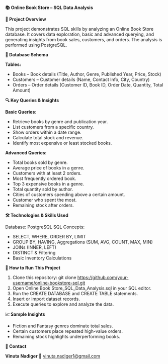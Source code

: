 **📚 Online Book Store – SQL Data Analysis**

**📌 Project Overview**

This project demonstrates SQL skills by analyzing an Online Book Store database. It covers data exploration, basic and advanced querying, and generating insights from book sales, customers, and orders.
The analysis is performed using PostgreSQL.

**📂 Database Schema**

**Tables:**
- Books – Book details (Title, Author, Genre, Published Year, Price, Stock)
- Customers – Customer details (Name, Contact Info, City, Country)
- Orders – Order details (Customer ID, Book ID, Order Date, Quantity, Total Amount)

**🔍 Key Queries & Insights**

**Basic Queries**:
- Retrieve books by genre and publication year.
- List customers from a specific country.
- Show orders within a date range.
- Calculate total stock and revenue.
- Identify most expensive or least stocked books.

**Advanced Queries:**
- Total books sold by genre.
- Average price of books in a genre.
- Customers with at least 2 orders.
- Most frequently ordered book.
- Top 3 expensive books in a genre.
- Total quantity sold by author.
- Cities of customers spending above a certain amount.
- Customer who spent the most.
- Remaining stock after orders.

**🛠 Technologies & Skills Used**

Database: PostgreSQL
SQL Concepts:
- SELECT, WHERE, ORDER BY, LIMIT
- GROUP BY, HAVING, Aggregations (SUM, AVG, COUNT, MAX, MIN)
- JOINs (INNER, LEFT)
- DISTINCT & Filtering
- Basic Inventory Calculations

**📜 How to Run This Project**

1. Clone this repository:
   git clone https://github.com/your-username/online-bookstore-sql.git
2. Open Online Book Store_SQL_Data_Analysis.sql in your SQL editor.
3. Run the CREATE DATABASE and CREATE TABLE statements.
4. Insert or import dataset records.
5. Execute queries to explore and analyze the data.

**📈 Sample Insights**

- Fiction and Fantasy genres dominate total sales.
- Certain customers place repeated high-value orders.
- Remaining stock highlights underperforming books.

**📧 Contact**

**Vinuta Nadiger**
📩 vinuta.nadiger1@gmail.com
